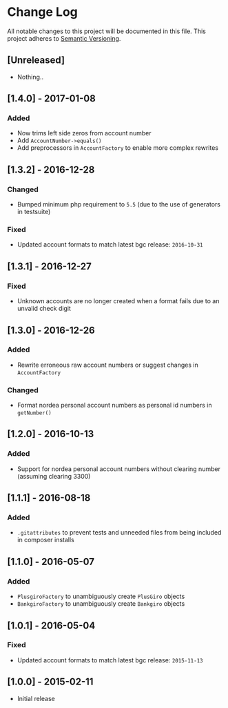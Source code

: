 # Change Log
All notable changes to this project will be documented in this file.
This project adheres to [Semantic Versioning](http://semver.org/).

## [Unreleased]

- Nothing..

## [1.4.0] - 2017-01-08

### Added
- Now trims left side zeros from account number
- Add `AccountNumber->equals()`
- Add preprocessors in `AccountFactory` to enable more complex rewrites

## [1.3.2] - 2016-12-28

### Changed
- Bumped minimum php requirement to `5.5` (due to the use of generators in testsuite)

### Fixed
- Updated account formats to match latest bgc release: `2016-10-31`

## [1.3.1] - 2016-12-27

### Fixed
- Unknown accounts are no longer created when a format fails due to an unvalid check digit

## [1.3.0] - 2016-12-26

### Added
- Rewrite erroneous raw account numbers or suggest changes in `AccountFactory`

### Changed
- Format nordea personal account numbers as personal id numbers in `getNumber()`

## [1.2.0] - 2016-10-13

### Added
- Support for nordea personal account numbers without clearing number (assuming clearing 3300)

## [1.1.1] - 2016-08-18

### Added
- `.gitattributes` to prevent tests and unneeded files from being included in composer installs

## [1.1.0] - 2016-05-07

### Added
- `PlusgiroFactory` to unambiguously create `PlusGiro` objects
- `BankgiroFactory` to unambiguously create `Bankgiro` objects

## [1.0.1] - 2016-05-04

### Fixed
- Updated account formats to match latest bgc release: `2015-11-13`

## [1.0.0] - 2015-02-11
- Initial release
